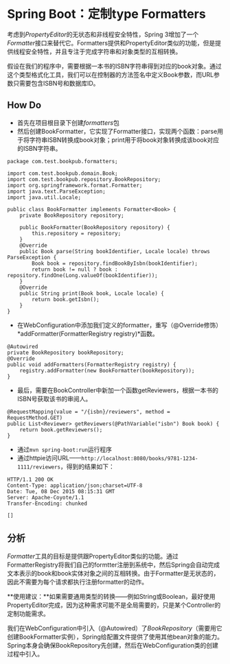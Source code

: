 # Spring Boot：定制type Formatters

考虑到*PropertyEditor*的无状态和非线程安全特性，Spring 3增加了一个*Formatter*接口来替代它。Formatters提供和PropertyEditor类似的功能，但是提供线程安全特性，并且专注于完成字符串和对象类型的互相转换。

假设在我们的程序中，需要根据一本书的ISBN字符串得到对应的book对象。通过这个类型格式化工具，我们可以在控制器的方法签名中定义Book参数，而URL参数只需要包含ISBN号和数据库ID。

## How Do

-  首先在项目根目录下创建*formatters*包
-  然后创建BookFormatter，它实现了Formatter接口，实现两个函数：parse用于将字符串ISBN转换成book对象；print用于将book对象转换成该book对应的ISBN字符串。

```
package com.test.bookpub.formatters;

import com.test.bookpub.domain.Book;
import com.test.bookpub.repository.BookRepository;
import org.springframework.format.Formatter;
import java.text.ParseException;
import java.util.Locale;

public class BookFormatter implements Formatter<Book> {
    private BookRepository repository;

    public BookFormatter(BookRepository repository) {
        this.repository = repository;
    }
    @Override
    public Book parse(String bookIdentifier, Locale locale) throws ParseException {
        Book book = repository.findBookByIsbn(bookIdentifier);
        return book != null ? book : repository.findOne(Long.valueOf(bookIdentifier));
    }
    @Override
    public String print(Book book, Locale locale) {
        return book.getIsbn();
    }
}
```

- 在WebConfiguration中添加我们定义的formatter，重写（@Override修饰）*addFormatter(FormatterRegistry registry)*函数。

```
@Autowired
private BookRepository bookRepository;
@Override
public void addFormatters(FormatterRegistry registry) {
    registry.addFormatter(new BookFormatter(bookRepository));
}
```

- 最后，需要在BookController中新加一个函数getReviewers，根据一本书的ISBN号获取该书的审阅人。

```
@RequestMapping(value = "/{isbn}/reviewers", method = RequestMethod.GET)
public List<Reviewer> getReviewers(@PathVariable("isbn") Book book) {
    return book.getReviewers();
}
```

- 通过`mvn spring-boot:run`运行程序
- 通过httpie访问URL——`http://localhost:8080/books/9781-1234-1111/reviewers`，得到的结果如下：

```
HTTP/1.1 200 OK
Content-Type: application/json;charset=UTF-8
Date: Tue, 08 Dec 2015 08:15:31 GMT
Server: Apache-Coyote/1.1
Transfer-Encoding: chunked

[]

```

## 分析

*Formatter*工具的目标是提供跟PropertyEditor类似的功能。通过FormatterRegistry将我们自己的formtter注册到系统中，然后Spring会自动完成文本表示的book和book实体对象之间的互相转换。由于Formatter是无状态的，因此不需要为每个请求都执行注册formatter的动作。

**使用建议：**如果需要通用类型的转换——例如String或Boolean，最好使用PropertyEditor完成，因为这种需求可能不是全局需要的，只是某个Controller的定制功能需求。

我们在WebConfiguration中引入（@Autowired）了*BookRepository*（需要用它创建BookFormatter实例），Spring给配置文件提供了使用其他bean对象的能力。Spring本身会确保BookRepository先创建，然后在WebConfiguration类的创建过程中引入。
